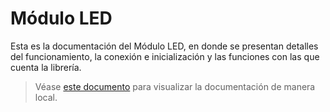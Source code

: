 # Módulo LED
Esta es la documentación del Módulo LED, en donde se presentan detalles del funcionamiento, la conexión e inicialización y las funciones con las que cuenta la librería.

> Véase [este documento](preview.md) para visualizar la documentación de manera local.
